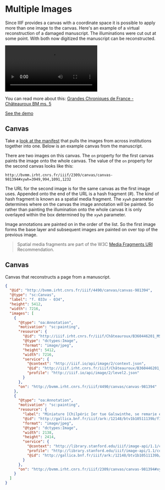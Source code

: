 # Multiple Images

Since IIIF provides a canvas with a coordinate space it is possible to apply more than one image to the canvas. Here's an example of a virtual reconstruction of a damaged manuscript. The illuminations were cut out at some point. With both now digitized the manuscript can be reconstructed.

<video src="../assets/video/biblissima-demo-chateauroux.mp4" preload="auto" controls></video>

You can read more about this: [Grandes Chroniques de France - Châteauroux BM ms. 5 ][blog]

[See the demo][demo]

## Canvas

Take a [look at the manifest][manifest] that pulls the images from across institutions together into one. Below is an example canvas from the manuscript.

There are two images on this canvas. The `on` property for the first canvas paints the image onto the whole canvas. The value of the `on` property for the second canvas looks like this:

`http://bvmm.irht.cnrs.fr/iiif/2309/canvas/canvas-981394#xywh=3949,994,1091,1232`

The URL for the second image is for the same canvas as the first image uses. Appended onto the end of the URL is a hash fragment (#). The kind of hash fragment is known as a spatial media fragment. The `xywh` parameter determines where on the canvas the image annotation will be painted. So rather than painting the illumination onto the whole canvas it is only overlayed within the box determined by the `xywh` parameter.

Image annotations are painted on in the order of the list. So the first image forms the base layer and subsequent images are painted on over top of the previous image.

> Spatial media fragments are part of the W3C [Media Fragments URI][media-fragments] Recommendation.

## Canvas

Canvas that reconstructs a page from a manuscript.

> 

```json
{
  "@id": "http://bvmm.irht.cnrs.fr/iiif/4490/canvas/canvas-981394",
  "@type": "sc:Canvas",
  "label": "f. 033v - 034",
  "height": 5412,
  "width": 7216,
  "images": [
    {
      "@type": "oa:Annotation",
      "motivation": "sc:painting",
      "resource": {
        "@id": "http://iiif.irht.cnrs.fr/iiif/Châteauroux/B360446201_MS0005/jp2/B360446201_MS0005_0038/full/full/0/default.jpg",
        "@type": "dctypes:Image",
        "format": "image/jpeg",
        "height": 5412,
        "width": 7216,
        "service": {
          "@context": "http://iiif.io/api/image/2/context.json",
          "@id": "http://iiif.irht.cnrs.fr/iiif/Châteauroux/B360446201_MS0005/jp2/B360446201_MS0005_0038",
          "profile": "http://iiif.io/api/image/2/level2.json"
        }
      },
      "on": "http://bvmm.irht.cnrs.fr/iiif/4490/canvas/canvas-981394"
    },
    {
      "@type": "oa:Annotation",
      "motivation": "sc:painting",
      "resource": {
        "label": "Miniature [Chilpéric Ier tue Galswinthe, se remarie et est assassiné]",
        "@id": "http://gallica.bnf.fr/iiif/ark:/12148/btv1b10511139b/f1/full/full/0/native.jpg",
        "format": "image/jpeg",
        "@type": "dctypes:Image",
        "width": 2138,
        "height": 2414,
        "service": {
          "@context": "http://library.stanford.edu/iiif/image-api/1.1/context.json",
          "profile": "http://library.stanford.edu/iiif/image-api/1.1/compliance.html#level2",
          "@id": "http://gallica.bnf.fr/iiif/ark:/12148/btv1b10511139b/f1"
        }
      },
      "on": "http://bvmm.irht.cnrs.fr/iiif/2309/canvas/canvas-981394#xywh=3949,994,1091,1232"
    }
  ]
}
```

[blog]: http://demos.biblissima-condorcet.fr/chateauroux/
[demo]: http://demos.biblissima-condorcet.fr/chateauroux/demo/
[manifest]: http://iiif.biblissima.fr/chateauroux/B360446201_MS0005/manifest.json
[media-fragments]: https://www.w3.org/TR/media-frags/

<!-- http://iiif.biblissima.fr/gallica/btv1b10510321r/manifest.json -->
